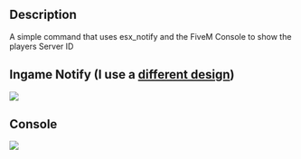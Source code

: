 ## Description
A simple command that uses esx_notify and the FiveM Console to show the players Server ID

## Ingame Notify (I use a [different design](https://forum.cfx.re/t/free-esx-notify-redesign-for-4k-displays/5167103))
<img src="[https://r2.fivemanage.com/pub/6wrkkoj8pfqq.png](https://r2.fivemanage.com/pub/6wrkkoj8pfqq.png)"  align="center" />

## Console
<img src="[https://r2.fivemanage.com/pub/gttv33bsodg5.png](https://r2.fivemanage.com/pub/gttv33bsodg5.png)"  align="center" />

